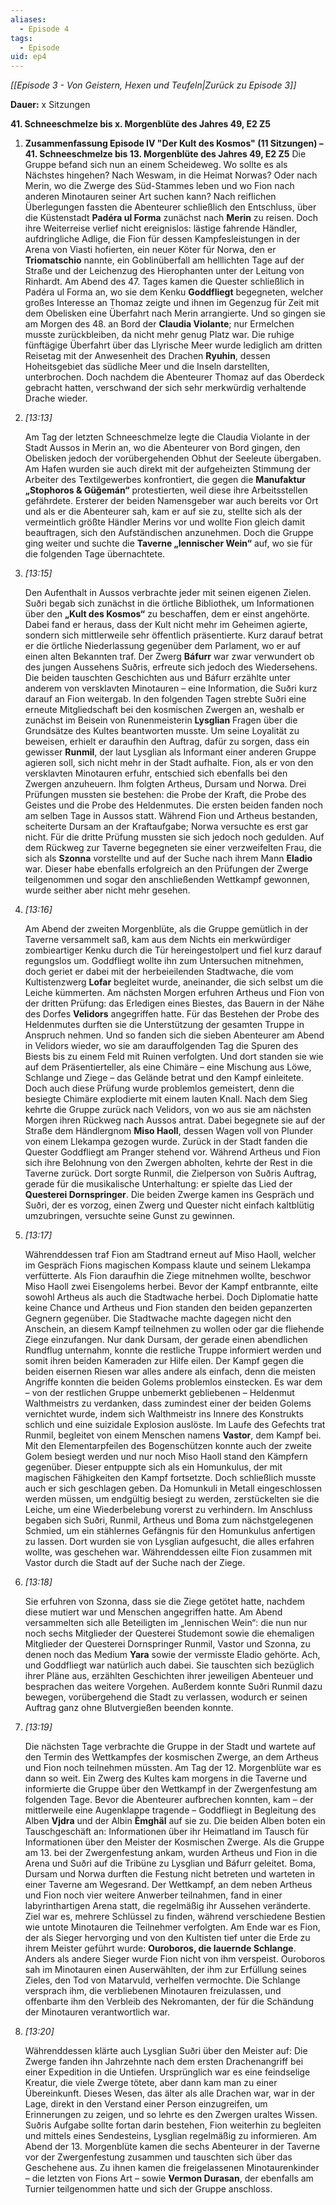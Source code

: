 ```yaml
---
aliases:
  - Episode 4
tags:
  - Episode
uid: ep4
---
```

*[[Episode 3 - Von Geistern, Hexen und Teufeln|Zurück zu Episode 3]]*

**Dauer:** x Sitzungen

**41. Schneeschmelze bis x. Morgenblüte des Jahres 49, E2 Z5**

1. **Zusammenfassung Episode IV "Der Kult des Kosmos" (11 Sitzungen) – 41. Schneeschmelze bis 13. Morgenblüte des Jahres 49, E2 Z5** Die Gruppe befand sich nun an einem Scheideweg. Wo sollte es als Nächstes hingehen? Nach Weswam, in die Heimat Norwas? Oder nach Merin, wo die Zwerge des Süd-Stammes leben und wo Fion nach anderen Minotauren seiner Art suchen kann? Nach reiflichen Überlegungen fassten die Abenteurer schließlich den Entschluss, über die Küstenstadt **Padéra ul Forma** zunächst nach **Merin** zu reisen. Doch ihre Weiterreise verlief nicht ereignislos: lästige fahrende Händler, aufdringliche Adlige, die Fion für dessen Kampfesleistungen in der Arena von Viasti hofierten, ein neuer Köter für Norwa, den er **Triomatschio** nannte, ein Goblinüberfall am helllichten Tage auf der Straße und der Leichenzug des Hierophanten unter der Leitung von Rinhardt. Am Abend des 47. Tages kamen die Quester schließlich in Padéra ul Forma an, wo sie dem Kenku **Goddfliegt** begegneten, welcher großes Interesse an Thomaz zeigte und ihnen im Gegenzug für Zeit mit dem Obelisken eine Überfahrt nach Merin arrangierte. Und so gingen sie am Morgen des 48. an Bord der **Claudia Violante**; nur Ermelchen musste zurückbleiben, da nicht mehr genug Platz war. Die ruhige fünftägige Überfahrt über das Llyrische Meer wurde lediglich am dritten Reisetag mit der Anwesenheit des Drachen **Ryuhin**, dessen Hoheitsgebiet das südliche Meer und die Inseln darstellten, unterbrochen. Doch nachdem die Abenteurer Thomaz auf das Oberdeck gebracht hatten, verschwand der sich sehr merkwürdig verhaltende Drache wieder.
    
2. _[_13:13_]_
    
    Am Tag der letzten Schneeschmelze legte die Claudia Violante in der Stadt Aussos in Merin an, wo die Abenteurer von Bord gingen, den Obelisken jedoch der vorübergehenden Obhut der Seeleute übergaben. Am Hafen wurden sie auch direkt mit der aufgeheizten Stimmung der Arbeiter des Textilgewerbes konfrontiert, die gegen die **Manufaktur „Stophoros & Güğemán“** protestierten, weil diese ihre Arbeitsstellen gefährdete. Ersterer der beiden Namensgeber war auch bereits vor Ort und als er die Abenteurer sah, kam er auf sie zu, stellte sich als der vermeintlich größte Händler Merins vor und wollte Fion gleich damit beauftragen, sich den Aufständischen anzunehmen. Doch die Gruppe ging weiter und suchte die **Taverne „Iennischer Wein“** auf, wo sie für die folgenden Tage übernachtete.
    
3. _[_13:15_]_
    
    Den Aufenthalt in Aussos verbrachte jeder mit seinen eigenen Zielen. Suðri begab sich zunächst in die örtliche Bibliothek, um Informationen über den **„Kult des Kosmos“** zu beschaffen, dem er einst angehörte. Dabei fand er heraus, dass der Kult nicht mehr im Geheimen agierte, sondern sich mittlerweile sehr öffentlich präsentierte. Kurz darauf betrat er die örtliche Niederlassung gegenüber dem Parlament, wo er auf einen alten Bekannten traf. Der Zwerg **Báfurr** war zwar verwundert ob des jungen Aussehens Suðris, erfreute sich jedoch des Wiedersehens. Die beiden tauschten Geschichten aus und Báfurr erzählte unter anderem von versklavten Minotauren – eine Information, die Suðri kurz darauf an Fion weitergab. In den folgenden Tagen strebte Suðri eine erneute Mitgliedschaft bei den kosmischen Zwergen an, weshalb er zunächst im Beisein von Runenmeisterin **Lysglian** Fragen über die Grundsätze des Kultes beantworten musste. Um seine Loyalität zu beweisen, erhielt er daraufhin den Auftrag, dafür zu sorgen, dass ein gewisser **Runmil**, der laut Lysglian als Informant einer anderen Gruppe agieren soll, sich nicht mehr in der Stadt aufhalte. Fion, als er von den versklavten Minotauren erfuhr, entschied sich ebenfalls bei den Zwergen anzuheuern. Ihm folgten Artheus, Dursam und Norwa. Drei Prüfungen mussten sie bestehen: die Probe der Kraft, die Probe des Geistes und die Probe des Heldenmutes. Die ersten beiden fanden noch am selben Tage in Aussos statt. Während Fion und Artheus bestanden, scheiterte Dursam an der Kraftaufgabe; Norwa versuchte es erst gar nicht. Für die dritte Prüfung mussten sie sich jedoch noch gedulden. Auf dem Rückweg zur Taverne begegneten sie einer verzweifelten Frau, die sich als **Szonna** vorstellte und auf der Suche nach ihrem Mann **Eladio** war. Dieser habe ebenfalls erfolgreich an den Prüfungen der Zwerge teilgenommen und sogar den anschließenden Wettkampf gewonnen, wurde seither aber nicht mehr gesehen.
    
4. _[_13:16_]_
    
    Am Abend der zweiten Morgenblüte, als die Gruppe gemütlich in der Taverne versammelt saß, kam aus dem Nichts ein merkwürdiger zombieartiger Kenku durch die Tür hereingestolpert und fiel kurz darauf regungslos um. Goddfliegt wollte ihn zum Untersuchen mitnehmen, doch geriet er dabei mit der herbeieilenden Stadtwache, die vom Kultistenzwerg **Lofar** begleitet wurde, aneinander, die sich selbst um die Leiche kümmerten. Am nächsten Morgen erfuhren Artheus und Fion von der dritten Prüfung: das Erledigen eines Biestes, das Bauern in der Nähe des Dorfes **Velidors** angegriffen hatte. Für das Bestehen der Probe des Heldenmutes durften sie die Unterstützung der gesamten Truppe in Anspruch nehmen. Und so fanden sich die sieben Abenteurer am Abend in Velidors wieder, wo sie am darauffolgenden Tag die Spuren des Biests bis zu einem Feld mit Ruinen verfolgten. Und dort standen sie wie auf dem Präsentierteller, als eine Chimäre – eine Mischung aus Löwe, Schlange und Ziege – das Gelände betrat und den Kampf einleitete. Doch auch diese Prüfung wurde problemlos gemeistert, denn die besiegte Chimäre explodierte mit einem lauten Knall. Nach dem Sieg kehrte die Gruppe zurück nach Velidors, von wo aus sie am nächsten Morgen ihren Rückweg nach Aussos antrat. Dabei begegnete sie auf der Straße dem Händlergnom **Miso Haoll**, dessen Wagen voll von Plunder von einem Llekampa gezogen wurde. Zurück in der Stadt fanden die Quester Goddfliegt am Pranger stehend vor. Während Artheus und Fion sich ihre Belohnung von den Zwergen abholten, kehrte der Rest in die Taverne zurück. Dort sorgte Runmil, die Zielperson von Suðris Auftrag, gerade für die musikalische Unterhaltung: er spielte das Lied der **Questerei Dornspringer**. Die beiden Zwerge kamen ins Gespräch und Suðri, der es vorzog, einen Zwerg und Quester nicht einfach kaltblütig umzubringen, versuchte seine Gunst zu gewinnen.
    
5. _[_13:17_]_
    
    Währenddessen traf Fion am Stadtrand erneut auf Miso Haoll, welcher im Gespräch Fions magischen Kompass klaute und seinem Llekampa verfütterte. Als Fion daraufhin die Ziege mitnehmen wollte, beschwor Miso Haoll zwei Eisengolems herbei. Bevor der Kampf entbrannte, eilte sowohl Artheus als auch die Stadtwache herbei. Doch Diplomatie hatte keine Chance und Artheus und Fion standen den beiden gepanzerten Gegnern gegenüber. Die Stadtwache machte dagegen nicht den Anschein, an diesem Kampf teilnehmen zu wollen oder gar die fliehende Ziege einzufangen. Nur dank Dursam, der gerade einen abendlichen Rundflug unternahm, konnte die restliche Truppe informiert werden und somit ihren beiden Kameraden zur Hilfe eilen. Der Kampf gegen die beiden eisernen Riesen war alles andere als einfach, denn die meisten Angriffe konnten die beiden Golems problemlos einstecken. Es war dem – von der restlichen Gruppe unbemerkt gebliebenen – Heldenmut Walthmeistrs zu verdanken, dass zumindest einer der beiden Golems vernichtet wurde, indem sich Walthmeistr ins Innere des Konstrukts schlich und eine suizidale Explosion auslöste. Im Laufe des Gefechts trat Runmil, begleitet von einem Menschen namens **Vastor**, dem Kampf bei. Mit den Elementarpfeilen des Bogenschützen konnte auch der zweite Golem besiegt werden und nur noch Miso Haoll stand den Kämpfern gegenüber. Dieser entpuppte sich als ein Homunkulus, der mit magischen Fähigkeiten den Kampf fortsetzte. Doch schließlich musste auch er sich geschlagen geben. Da Homunkuli in Metall eingeschlossen werden müssen, um endgültig besiegt zu werden, zerstückelten sie die Leiche, um eine Wiederbelebung vorerst zu verhindern. Im Anschluss begaben sich Suðri, Runmil, Artheus und Boma zum nächstgelegenen Schmied, um ein stählernes Gefängnis für den Homunkulus anfertigen zu lassen. Dort wurden sie von Lysglian aufgesucht, die alles erfahren wollte, was geschehen war. Währenddessen eilte Fion zusammen mit Vastor durch die Stadt auf der Suche nach der Ziege.
    
6. _[_13:18_]_
    
    Sie erfuhren von Szonna, dass sie die Ziege getötet hatte, nachdem diese mutiert war und Menschen angegriffen hatte. Am Abend versammelten sich alle Beteiligten im „Iennischen Wein“: die nun nur noch sechs Mitglieder der Questerei Studemont sowie die ehemaligen Mitglieder der Questerei Dornspringer Runmil, Vastor und Szonna, zu denen noch das Medium **Yara** sowie der vermisste Eladio gehörte. Ach, und Goddfliegt war natürlich auch dabei. Sie tauschten sich bezüglich ihrer Pläne aus, erzählten Geschichten ihrer jeweiligen Abenteuer und besprachen das weitere Vorgehen. Außerdem konnte Suðri Runmil dazu bewegen, vorübergehend die Stadt zu verlassen, wodurch er seinen Auftrag ganz ohne Blutvergießen beenden konnte.
    
7. _[_13:19_]_
    
    Die nächsten Tage verbrachte die Gruppe in der Stadt und wartete auf den Termin des Wettkampfes der kosmischen Zwerge, an dem Artheus und Fion noch teilnehmen müssten. Am Tag der 12. Morgenblüte war es dann so weit. Ein Zwerg des Kultes kam morgens in die Taverne und informierte die Gruppe über den Wettkampf in der Zwergenfestung am folgenden Tage. Bevor die Abenteurer aufbrechen konnten, kam – der mittlerweile eine Augenklappe tragende – Goddfliegt in Begleitung des Alben **Vjdra** und der Albin **Èmghäl** auf sie zu. Die beiden Alben boten ein Tauschgeschäft an: Informationen über ihr Heimatland im Tausch für Informationen über den Meister der Kosmischen Zwerge. Als die Gruppe am 13. bei der Zwergenfestung ankam, wurden Artheus und Fion in die Arena und Suðri auf die Tribüne zu Lysglian und Báfurr geleitet. Boma, Dursam und Norwa durften die Festung nicht betreten und warteten in einer Taverne am Wegesrand. Der Wettkampf, an dem neben Artheus und Fion noch vier weitere Anwerber teilnahmen, fand in einer labyrinthartigen Arena statt, die regelmäßig ihr Aussehen veränderte. Ziel war es, mehrere Schlüssel zu finden, während verschiedene Bestien wie untote Minotauren die Teilnehmer verfolgten. Am Ende war es Fion, der als Sieger hervorging und von den Kultisten tief unter die Erde zu ihrem Meister geführt wurde: **Ouroboros, die lauernde Schlange**. Anders als andere Sieger wurde Fion nicht von ihm verspeist. Ouroboros sah im Minotauren einen Auserwählten, der ihm zur Erfüllung seines Zieles, den Tod von Matarvuld, verhelfen vermochte. Die Schlange versprach ihm, die verbliebenen Minotauren freizulassen, und offenbarte ihm den Verbleib des Nekromanten, der für die Schändung der Minotauren verantwortlich war.
    
8. _[_13:20_]_
    
    Währenddessen klärte auch Lysglian Suðri über den Meister auf: Die Zwerge fanden ihn Jahrzehnte nach dem ersten Drachenangriff bei einer Expedition in die Untiefen. Ursprünglich war es eine feindselige Kreatur, die viele Zwerge tötete, aber dann kam man zu einer Übereinkunft. Dieses Wesen, das älter als alle Drachen war, war in der Lage, direkt in den Verstand einer Person einzugreifen, um Erinnerungen zu zeigen, und so lehrte es den Zwergen uraltes Wissen. Suðris Aufgabe sollte fortan darin bestehen, Fion weiterhin zu begleiten und mittels eines Sendesteins, Lysglian regelmäßig zu informieren. Am Abend der 13. Morgenblüte kamen die sechs Abenteurer in der Taverne vor der Zwergenfestung zusammen und tauschten sich über das Geschehene aus. Zu ihnen kamen die freigelassenen Minotaurenkinder – die letzten von Fions Art – sowie **Vermon Durasan**, der ebenfalls am Turnier teilgenommen hatte und sich der Gruppe anschloss.